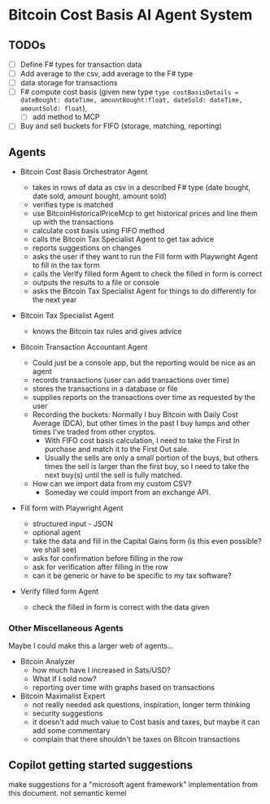 ﻿# Bitcoin Cost Basis AI Agent System

## TODOs
- [ ] Define F# types for transaction data
- [ ] Add average to the csv, add average to the F# type
- [ ] data storage for transactions
- [ ] F# compute cost basis (given new type `type costBasisDetails = dateBought: dateTime, amountBought:float, dateSold: dateTime, amountSold: float`), 
  - [ ] add method to MCP
- [ ] Buy and sell buckets for FIFO (storage, matching, reporting)

## Agents

- Bitcoin Cost Basis Orchestrator Agent
  - takes in rows of data as csv in a described F# type (date bought, date sold, amount bought, amount sold)
  - verifies type is matched
  - use BitcoinHistoricalPriceMcp to get historical prices and line them up with the transactions
  - calculate cost basis using FIFO method
  - calls the Bitcoin Tax Specialist Agent to get tax advice
  - reports suggestions on changes 
  - asks the user if they want to run the Fill form with Playwright Agent to fill in the tax form
  - calls the Verify filled form Agent to check the filled in form is correct
  - outputs the results to a file or console
  - asks the Bitcoin Tax Specialist Agent for things to do differently for the next year 

- Bitcoin Tax Specialist Agent
  - knows the Bitcoin tax rules and gives advice

- Bitcoin Transaction Accountant Agent
  - Could just be a console app, but the reporting would be nice as an agent
  - records transactions (user can add transactions over time)
  - stores the transactions in a database or file
  - supplies reports on the transactions over time as requested by the user
  - Recording the buckets: Normally I buy Bitcoin with Daily Cost Average (DCA), but other times in the past I buy lumps and other times I've traded from other cryptos.
    - With FIFO cost basis calculation, I need to take the First In purchase and match it to the First Out sale. 
    - Usually the sells are only a small portion of the buys, but others times the sell is larger than the first buy, so I need to take the next buy(s) until the sell is fully matched.
  - How can we import data from my custom CSV?
    - Someday we could import from an exchange API.

    
- Fill form with Playwright Agent
  - structured input - JSON
  - optional agent
  - take the data and fill in the Capital Gains form (is this even possible? we shall see)
  - asks for confirmation before filling in the row
  - ask for verification after filling in the row
  - can it be generic or have to be specific to my tax software?

- Verify filled form Agent
  - check the filled in form is correct with the data given

### Other Miscellaneous Agents

Maybe I could make this a larger web of agents...
- Bitcoin Analyzer
  - how much have I increased in Sats/USD?
  - What if I sold now?
  - reporting over time with graphs based on transactions
- Bitcoin Maximalist Expert
  - not really needed ask questions, inspiration, longer term thinking
  - security suggestions
  - it doesn't add much value to Cost basis and taxes, but maybe it can add some commentary
  - complain that there shouldn't be taxes on Bitcoin transactions


## Copilot getting started suggestions
make suggestions for a "microsoft agent framework" implementation from this document. not semantic kernel